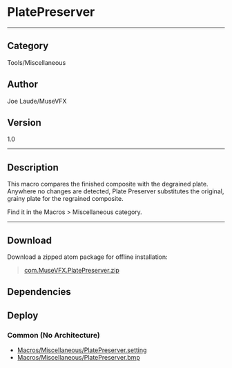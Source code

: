 # PlatePreserver
___

## Category
Tools/Miscellaneous

## Author
Joe Laude/MuseVFX

## Version
1.0

___

## Description
<p>This macro compares the finished composite with the degrained plate. Anywhere no changes are detected, Plate Preserver substitutes the original, grainy plate for the regrained composite.</p>

<p>Find it in the Macros &gt; Miscellaneous category.</p>

___

## Download

Download a zipped atom package for offline installation:
> [com.MuseVFX.PlatePreserver.zip](https://gitlab.com/WeSuckLess/Reactor/-/archive/master/Reactor-master.zip?path=Atoms/com.MuseVFX.PlatePreserver)  

## Dependencies

## Deploy

### Common (No Architecture)

<ul>
<li><a href="https://gitlab.com/WeSuckLess/Reactor/-/blob/master/Atoms/com.MuseVFX.PlatePreserver/Macros/Miscellaneous/PlatePreserver.setting?ref_type=heads">Macros/Miscellaneous/PlatePreserver.setting</a></li>
<li><a href="https://gitlab.com/WeSuckLess/Reactor/-/blob/master/Atoms/com.MuseVFX.PlatePreserver/Macros/Miscellaneous/PlatePreserver.bmp?ref_type=heads">Macros/Miscellaneous/PlatePreserver.bmp</a></li>
</ul>
